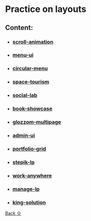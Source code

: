 # Practice on layouts

## **Content:**

* ### [scroll-animation](scroll-animation)
* ### [menu-ui](menu-ui)
* ### [circular-menu](circular-menu)
* ### [space-tourism](space-tourism)
* ### [social-lab](social-lab)
* ### [book-showcase](book-showcase)
* ### [glozzom-multipage](glozzom-multipage)
* ### [admin-ui](admin-ui)
* ### [portfolio-grid](portfolio-grid)
* ### [stepik-lp](stepik-lp)
* ### [work-anywhere](work-anywhere)
* ### [manage-lp](manage-lp)
* ### [king-solution](king-solution)

[Back &#8679;](#content)
